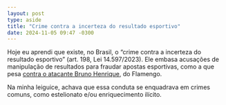 ```yaml
---
layout: post
type: aside
title: "Crime contra a incerteza do resultado esportivo"
date: 2024-11-05 09:47 -0300
---
```

Hoje eu aprendi que existe, no Brasil, o “crime contra a incerteza do resultado esportivo” (art. 198, Lei 14.597/2023). Ele embasa acusações de manipulação de resultados para fraudar apostas esportivas, como a que pesa [contra o atacante Bruno Henrique](https://g1.globo.com/rj/rio-de-janeiro/noticia/2024/11/05/pf-mprj-ninho-do-urubu.ghtml), do Flamengo.

Na minha leiguice, achava que essa conduta se enquadrava em crimes comuns, como estelionato e/ou enriquecimento ilícito.